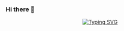 ### Hi there 👋

<p align="center">
<a href="https://github.com/uo281956">
    <img src="https://readme-typing-svg.demolab.com?font=Georgia&size=18&duration=2000&pause=100&multiline=true&width=500&height=80&lines=UO+281956;Student+%7C+at+%7C+uniovi" alt="Typing SVG" />
</a>
<br/>
